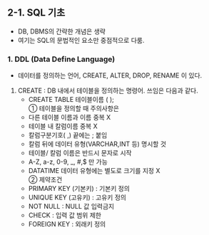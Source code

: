 ## 2-1. SQL 기초
- DB, DBMS의 간략한 개념은 생략
- 여기는 SQL의 문법적인 요소만 중점적으로 다룸.

### 1. DDL (Data Define Language) 
   -  데이터를 정의하는 언어, CREATE, ALTER, DROP, RENAME 이 있다.
  1) CREATE : DB 내에서 테이블을 정의하는 명령어. 쓰임은 다음과 같다.
     - CREATE TABLE 테이블이름 (
     );  
     ① 테이블을 정의할 때 주의사항은 
      -  다른 테이블 이름과 이름 중복 X
      -  테이블 내 칼럼이름  중복 X
      -  칼럼구분기호( ,) 끝에는 ; 붙임   
      -  칼럼 뒤에 데이터 유형(VARCHAR,INT 등) 명시할 것
      -  테이블/ 칼럼 이름은 반드시 문자로 시작
      -  A-Z, a-z, 0-9, _, #,$ 만 가능
      -  DATATIME 데이터 유형에는 별도로 크기를 지정 X   
      ② 제약조건
      -  PRIMARY KEY (기본키) : 기본키 정의
      -  UNIQUE KEY (고유키) : 고유키 정의
      -  NOT NULL : NULL 값 입력금지
      -  CHECK : 입력 값 범위 제한
      - FOREIGN KEY : 외래키 정의   